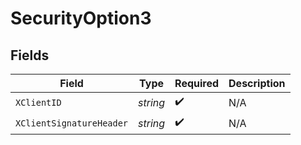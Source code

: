 # SecurityOption3


## Fields

| Field                    | Type                     | Required                 | Description              |
| ------------------------ | ------------------------ | ------------------------ | ------------------------ |
| `XClientID`              | *string*                 | :heavy_check_mark:       | N/A                      |
| `XClientSignatureHeader` | *string*                 | :heavy_check_mark:       | N/A                      |